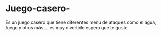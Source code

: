 # Juego-casero-
Es un juego casero que tiene diferentes menu de ataques como el agua, fuego y otros más.... es muy divertido espero que te guste
